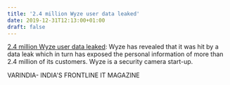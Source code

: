 ```yaml
---
title: '2.4 million Wyze user data leaked'
date: 2019-12-31T12:13:00+01:00
draft: false
---
```


[2.4 million Wyze user data leaked](https://varindia.com/news/24-million-wyze-user-data-leaked#.XgstZZ1QhfE.blogger): Wyze has revealed that it was hit by a data leak which in turn has exposed the personal information of more than 2.4 million of its customers. Wyze is a security camera start-up.  
  
VARINDIA- INDIA'S FRONTLINE IT MAGAZINE